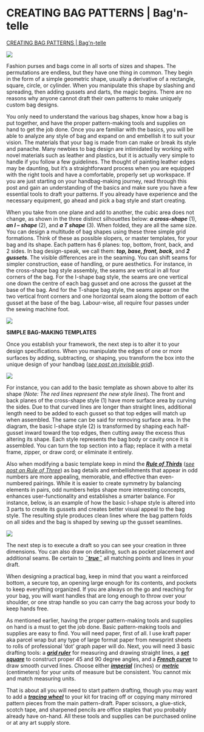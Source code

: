 # CREATING BAG PATTERNS | Bag'n-telle
[CREATING BAG PATTERNS | Bag'n-telle](https://bagntell.wordpress.com/2018/01/10/creating-bag-patterns/) 

 ![](https://bagntell.files.wordpress.com/2018/01/patternmaking.jpg?w=500)

Fashion purses and bags come in all sorts of sizes and shapes. The permutations are endless, but they have one thing in common. They begin in the form of a simple geometric shape, usually a derivative of a rectangle, square, circle, or cylinder. When you manipulate this shape by slashing and spreading, then adding gussets and darts, the magic begins. There are no reasons why anyone cannot draft their own patterns to make uniquely custom bag designs.

You only need to understand the various bag shapes, know how a bag is put together, and have the proper pattern-making tools and supplies on hand to get the job done. Once you are familiar with the basics, you will be able to analyze any style of bag and expand on and embellish it to suit your vision. The materials that your bag is made from can make or break its style and panache. Many newbies to bag design are intimidated by working with novel materials such as leather and plastics, but it is actually very simple to handle if you follow a few guidelines. The thought of painting leather edges may be daunting, but it’s a straightforward process when you are equipped with the right tools and have a comfortable, properly set up workspace. If you are just starting on your handbag-making journey, read through this post and gain an understanding of the basics and make sure you have a few essential tools to draft your patterns. If you already have experience and the necessary equipment, go ahead and pick a bag style and start creating.

When you take from one plane and add to another, the cubic area does not change, as shown in the three distinct silhouettes below: **_a cross-shape_** (1), **_an I – shape_** (2), and **_a T_ _shape_** (3). When folded, they are all the same size. You can design a multitude of bag shapes using these three simple grid formations. Think of these as possible slopers, or master templates, for your bag and its shape. Each pattern has 6 planes: top, bottom, front, back, and 2 sides. In bag design-speak, we call them: **_top, base, front, back,_** and **_2_ _gussets_**. The visible differences are in the seaming. You can shift seams for simpler construction, ease of handling, or pure aesthetics. For instance, in the cross-shape bag style assembly, the seams are vertical in all four corners of the bag. For the I-shape bag style, the seams are one vertical one down the centre of each bag gusset and one across the gusset at the base of the bag. And for the T-shape bag style, the seams appear on the two vertical front corners and one horizontal seam along the bottom of each gusset at the base of the bag. Labour-wise, all require four passes under the sewing machine foot.

![](https://bagntell.files.wordpress.com/2018/01/chart_fotor.jpg?w=500)

**SIMPLE BAG-MAKING TEMPLATES**

Once you establish your framework, the next step is to alter it to your design speciﬁcations. When you manipulate the edges of one or more surfaces by adding, subtracting, or shaping, you transform the box into the unique design of your handbag (_[see post on invisible grid](https://bagntell.wordpress.com/2010/01/05/pattern-grids-an-invisible-foundation/)_).

![](https://bagntell.files.wordpress.com/2018/01/shaping_2_fotor.jpg?w=500)

For instance, you can add to the basic template as shown above to alter its shape (_Note: The red lines represent the new style lines_). The front and back planes of the cross-shape style (1) have more surface area by curving the sides. Due to that curved lines are longer than straight lines, additional length need to be added to each gusset so that top edges will match up when assembled. The same can be said for removing surface area. In the diagram, the basic I-shape style (2) is transformed by shaping each half-gusset inward toward the top edges, then cutting away the excess thus altering its shape. Each style represents the bag body or cavity once it is assembled. You can turn the top section into a flap; replace it with a metal frame, zipper, or draw cord; or eliminate it entirely.

Also when modifying a basic template keep in mind the [**_Rule of Thirds_**](https://en.wikipedia.org/wiki/Rule_of_thirds) ([_see post on Rule of Three_](https://bagntell.wordpress.com/2010/02/02/the-rule-of-three/)) as bag details and embellishments that appear in odd numbers are more appealing, memorable, and effective than even-numbered pairings. While it is easier to create symmetry by balancing elements in pairs, odd numbers helps shape more interesting concepts, enhances user-functionality and establishes a smarter balance. For instance, below, is an example of how the basic I-shape style is altered into 3 parts to create its gussets and creates better visual appeal to the bag style. The resulting style produces clean lines where the bag pattern folds on all sides and the bag is shaped by sewing up the gusset seamlines.

![](https://bagntell.files.wordpress.com/2018/01/wedge_fotor.jpg?w=500)

The next step is to execute a draft so you can see your creation in three dimensions. You can also draw on detailing, such as pocket placement and additional seams. Be certain to [**_¨true¨_**](https://www.thefreedictionary.com/truing) all matching points and lines in your draft.

When designing a practical bag, keep in mind that you want a reinforced bottom, a secure top, an opening large enough for its contents, and pockets to keep everything organized. If you are always on the go and reaching for your bag, you will want handles that are long enough to throw over your shoulder, or one strap handle so you can carry the bag across your body to keep hands free.

As mentioned earlier, having the proper pattern-making tools and supplies on hand is a must to get the job done. Basic pattern-making tools and supplies are easy to find. You will need paper, first of all. I use kraft paper aka parcel wrap but any type of large format paper from newsprint sheets to rolls of professional ‘dot’ graph paper will do. Next, you will need 3 basic drafting tools: a **_[grid ruler](https://en.wikipedia.org/wiki/C-Thru_Ruler)_** for measuring and drawing straight lines, a [**_set square_**](https://en.wikipedia.org/wiki/Set_square) to construct proper 45 and 90 degree angles, and a **_[French curve](https://en.wikipedia.org/wiki/French_curve)_** to draw smooth curved lines. Choose either [**_imperial_**](https://en.wikipedia.org/wiki/Imperial_units) (inches) or [**_metric_**](https://en.wikipedia.org/wiki/Metric_system) (centimeters) for your units of measure but be consistent. You cannot mix and match measuríng units. 

That is about all you will need to start pattern drafting, though you may want to add a **_[tracing wheel](https://en.wikipedia.org/wiki/Tracing_wheel)_** to your kit for tracing off or copying many mirrored pattern pieces from the main pattern-draft. Paper scissors, a glue-stick, scotch tape, and sharpened pencils are office staples that you probably already have on-hand. All these tools and supplies can be purchased online or at any art supply store.